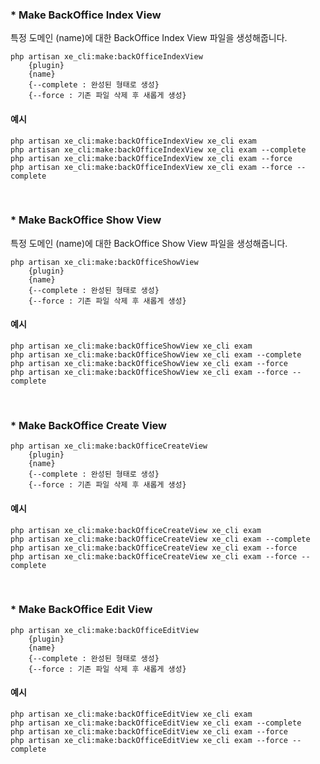 ### * Make BackOffice Index View

특정 도메인 (name)에 대한 BackOffice Index View 파일을 생성해줍니다.

```
php artisan xe_cli:make:backOfficeIndexView 
    {plugin}
    {name}
    {--complete : 완성된 형태로 생성}
    {--force : 기존 파일 삭제 후 새롭게 생성}
```

#### 예시

```
php artisan xe_cli:make:backOfficeIndexView xe_cli exam
php artisan xe_cli:make:backOfficeIndexView xe_cli exam --complete
php artisan xe_cli:make:backOfficeIndexView xe_cli exam --force
php artisan xe_cli:make:backOfficeIndexView xe_cli exam --force --complete
```

<br>

### * Make BackOffice Show View

특정 도메인 (name)에 대한 BackOffice Show View 파일을 생성해줍니다.

```
php artisan xe_cli:make:backOfficeShowView 
    {plugin}
    {name}
    {--complete : 완성된 형태로 생성}
    {--force : 기존 파일 삭제 후 새롭게 생성}
```

#### 예시

```
php artisan xe_cli:make:backOfficeShowView xe_cli exam
php artisan xe_cli:make:backOfficeShowView xe_cli exam --complete
php artisan xe_cli:make:backOfficeShowView xe_cli exam --force
php artisan xe_cli:make:backOfficeShowView xe_cli exam --force --complete
```

<br>

### * Make BackOffice Create View

```
php artisan xe_cli:make:backOfficeCreateView 
    {plugin}
    {name}
    {--complete : 완성된 형태로 생성}
    {--force : 기존 파일 삭제 후 새롭게 생성}
```

#### 예시

```
php artisan xe_cli:make:backOfficeCreateView xe_cli exam
php artisan xe_cli:make:backOfficeCreateView xe_cli exam --complete 
php artisan xe_cli:make:backOfficeCreateView xe_cli exam --force
php artisan xe_cli:make:backOfficeCreateView xe_cli exam --force --complete
```

<br>

### * Make BackOffice Edit View

```
php artisan xe_cli:make:backOfficeEditView 
    {plugin}
    {name}
    {--complete : 완성된 형태로 생성}
    {--force : 기존 파일 삭제 후 새롭게 생성}
```

#### 예시

```
php artisan xe_cli:make:backOfficeEditView xe_cli exam
php artisan xe_cli:make:backOfficeEditView xe_cli exam --complete 
php artisan xe_cli:make:backOfficeEditView xe_cli exam --force
php artisan xe_cli:make:backOfficeEditView xe_cli exam --force --complete
```